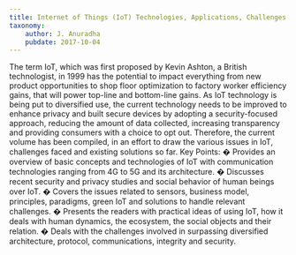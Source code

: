 ```yaml
---
title: Internet of Things (IoT) Technologies, Applications, Challenges and Solutions
taxonomy:
	author: J. Anuradha
	pubdate: 2017-10-04
---
```

The term IoT, which was first proposed by Kevin Ashton, a British technologist, in 1999 has the potential to impact everything from new product opportunities to shop floor optimization to factory worker efficiency gains, that will power top-line and bottom-line gains. As IoT technology is being put to diversified use, the current technology needs to be improved to enhance privacy and built secure devices by adopting a security-focused approach, reducing the amount of data collected, increasing transparency and providing consumers with a choice to opt out. Therefore, the current volume has been compiled, in an effort to draw the various issues in IoT, challenges faced and existing solutions so far. Key Points: � Provides an overview of basic concepts and technologies of IoT with communication technologies ranging from 4G to 5G and its architecture. � Discusses recent security and privacy studies and social behavior of human beings over IoT. � Covers the issues related to sensors, business model, principles, paradigms, green IoT and solutions to handle relevant challenges. � Presents the readers with practical ideas of using IoT, how it deals with human dynamics, the ecosystem, the social objects and their relation. � Deals with the challenges involved in surpassing diversified architecture, protocol, communications, integrity and security.